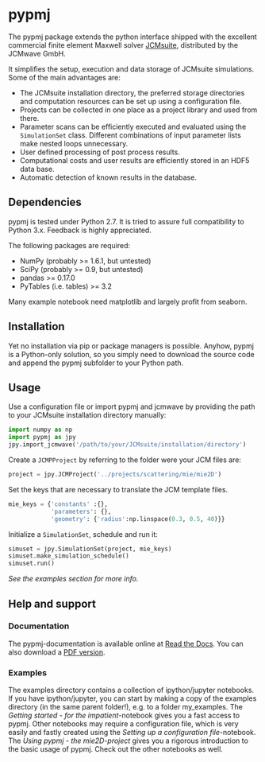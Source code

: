 # pypmj

The pypmj package extends the python interface shipped with the excellent
commercial finite element Maxwell solver [JCMsuite](http://www.jcmwave.com/),
distributed by the JCMwave GmbH.

It simplifies the setup, execution and data storage of JCMsuite simulations.
Some of the main advantages are:
  - The JCMsuite installation directory, the preferred storage directories and
    computation resources can be set up using a configuration file. 
  - Projects can be collected in one place as a project library and used from
    there.
  - Parameter scans can be efficiently executed and evaluated using the
    `SimulationSet` class. Different combinations of input parameter lists
    make nested loops unnecessary.
  - User defined processing of post process results.
  - Computational costs and user results are efficiently stored in an HDF5
    data base.
  - Automatic detection of known results in the database.

## Dependencies

pypmj is tested under Python 2.7. It is tried to assure full compatibility
to Python 3.x. Feedback is highly appreciated.

The following packages are required:

  - NumPy (probably >= 1.6.1, but untested)
  - SciPy (probably >= 0.9, but untested)
  - pandas >= 0.17.0
  - PyTables (i.e. tables) >= 3.2

Many example notebook need matplotlib and largely profit from seaborn.

## Installation

Yet no installation via pip or package managers is possible. Anyhow, pypmj
is a Python-only solution, so you simply need to download the source code and
append the pypmj subfolder to your Python path.

## Usage

Use a configuration file or import pypmj and jcmwave by providing the
path to your JCMsuite installation directory manually:

~~~~~~~~~~~~~~~~~~~~~~~~~~~~ python
import numpy as np
import pypmj as jpy
jpy.import_jcmwave('/path/to/your/JCMsuite/installation/directory')
~~~~~~~~~~~~~~~~~~~~~~~~~~~~

Create a `JCMPProject` by referring to the folder were your JCM files are:

~~~~~~~~~~~~~~~~~~~~~~~~~~~~ python
project = jpy.JCMProject('../projects/scattering/mie/mie2D')
~~~~~~~~~~~~~~~~~~~~~~~~~~~~

Set the keys that are necessary to translate the JCM template files.

~~~~~~~~~~~~~~~~~~~~~~~~~~~~ python
mie_keys = {'constants' :{},
            'parameters': {}, 
            'geometry': {'radius':np.linspace(0.3, 0.5, 40)}}
~~~~~~~~~~~~~~~~~~~~~~~~~~~~

Initialize a `SimulationSet`, schedule and run it:

~~~~~~~~~~~~~~~~~~~~~~~~~~~~ python
simuset = jpy.SimulationSet(project, mie_keys)
simuset.make_simulation_schedule()
simuset.run()
~~~~~~~~~~~~~~~~~~~~~~~~~~~~

*See the examples section for more info.*

## Help and support

### Documentation

The pypmj-documentation is available online at 
[Read the Docs](http://pypmj.readthedocs.io). You can also download a 
[PDF version](http://readthedocs.org/projects/pypmj/downloads/pdf/latest/).

### Examples

The examples directory contains a collection of ipython/jupyter notebooks. If
you have ipython/jupyter, you can start by making a copy of the examples
directory (in the same parent folder!), e.g. to a folder my_examples. The
*Getting started - for the impatient*-notebook gives you a fast access to
pypmj. Other notebooks may require a configuration file, which is very
easily and fastly created using the *Setting up a configuration file*-notebook.
The *Using pypmj - the mie2D-project* gives you a rigorous introduction
to the basic usage of pypmj. Check out the other notebooks as well.
